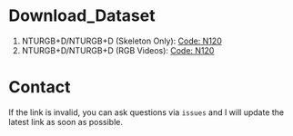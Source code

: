 # Download_Dataset
1. NTURGB+D/NTURGB+D (Skeleton Only): [Code: N120](https://pan.baidu.com/s/1-BiUXpb-m9aD_CmkO8eIPQ )
2. NTURGB+D/NTURGB+D (RGB Videos): [Code: N120](https://pan.baidu.com/s/1VqRK5b858kROIa6cRR_4tw)

# Contact
If the link is invalid, you can ask questions via ```issues``` and I will update the latest link as soon as possible.
